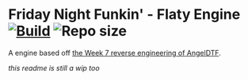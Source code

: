 # Friday Night Funkin' - Flaty Engine [![Build](https://github.com/Stilic/FNF-FlatyEngine/actions/workflows/build.yml/badge.svg)](https://github.com/Stilic/FNF-FlatyEngine/actions/workflows/build.yml) ![Repo size](https://img.shields.io/github/repo-size/Stilic/FNF-FlatyEngine)

A engine based off [the Week 7 reverse engineering of AngelDTF](https://github.com/AngelDTF/FNF-NewgroundsPort).

_this readme is still a wip too_
